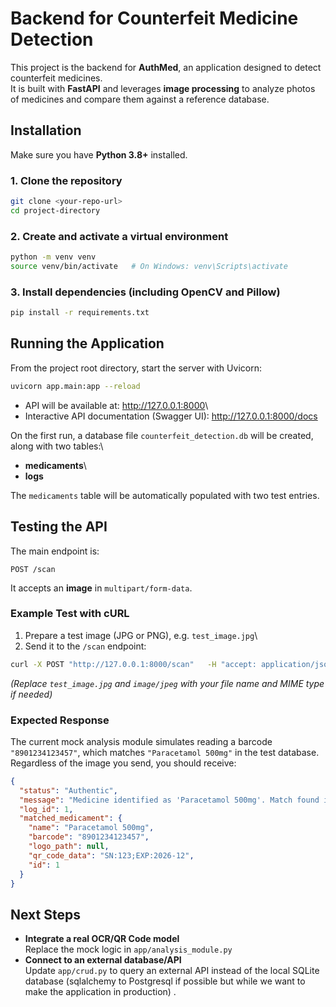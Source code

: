 # Backend for Counterfeit Medicine Detection

This project is the backend for **AuthMed**, an application designed to
detect counterfeit medicines.\
It is built with **FastAPI** and leverages **image processing** to
analyze photos of medicines and compare them against a reference
database.

## Installation

Make sure you have **Python 3.8+** installed.

### 1. Clone the repository

``` bash
git clone <your-repo-url>
cd project-directory
```

### 2. Create and activate a virtual environment

``` bash
python -m venv venv
source venv/bin/activate   # On Windows: venv\Scripts\activate
```

### 3. Install dependencies (including OpenCV and Pillow)

``` bash
pip install -r requirements.txt
```

## Running the Application

From the project root directory, start the server with Uvicorn:

``` bash
uvicorn app.main:app --reload
```

-   API will be available at: <http://127.0.0.1:8000>\
-   Interactive API documentation (Swagger UI):
    <http://127.0.0.1:8000/docs>

On the first run, a database file `counterfeit_detection.db` will be
created, along with two tables:\
- **medicaments**\
- **logs**

The `medicaments` table will be automatically populated with two test
entries.

## Testing the API

The main endpoint is:

    POST /scan

It accepts an **image** in `multipart/form-data`.

### Example Test with cURL

1.  Prepare a test image (JPG or PNG), e.g. `test_image.jpg`\
2.  Send it to the `/scan` endpoint:

``` bash
curl -X POST "http://127.0.0.1:8000/scan"   -H "accept: application/json"   -F "file=@test_image.jpg;type=image/jpeg"
```

*(Replace `test_image.jpg` and `image/jpeg` with your file name and MIME
type if needed)*

### Expected Response

The current mock analysis module simulates reading a barcode
`"8901234123457"`, which matches `"Paracetamol 500mg"` in the test
database.\
Regardless of the image you send, you should receive:

``` json
{
  "status": "Authentic",
  "message": "Medicine identified as 'Paracetamol 500mg'. Match found in the reference database.",
  "log_id": 1,
  "matched_medicament": {
    "name": "Paracetamol 500mg",
    "barcode": "8901234123457",
    "logo_path": null,
    "qr_code_data": "SN:123;EXP:2026-12",
    "id": 1
  }
}
```

## Next Steps

-   **Integrate a real OCR/QR Code model**\
    Replace the mock logic in `app/analysis_module.py`
-   **Connect to an external database/API**\
    Update `app/crud.py` to query an external API instead of the local
    SQLite database (sqlalchemy to Postgresql if possible but while we want to make the application in production) .
